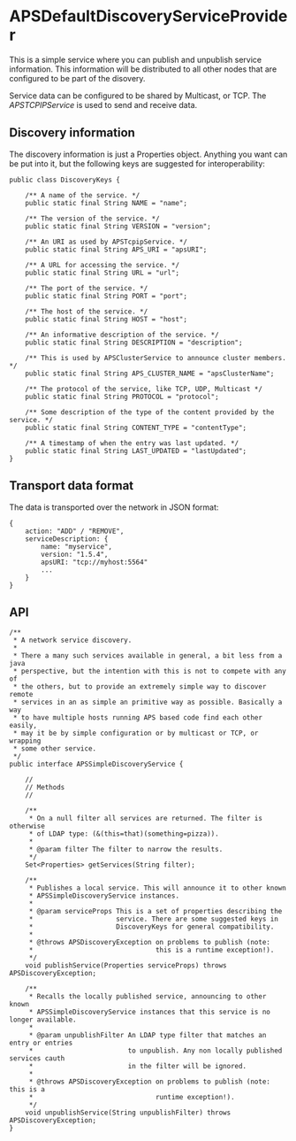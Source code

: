 # APSDefaultDiscoveryServiceProvider

This is a simple service where you can publish and unpublish service information. This information will be distributed to all other nodes that are configured to be part of the disovery.

Service data can be configured to be shared by Multicast, or TCP. The _APSTCPIPService_ is used to send and receive data.

## Discovery information

The discovery information is just a Properties object. Anything you want can be put into it, but the following keys are suggested for interoperability:

    public class DiscoveryKeys {

        /** A name of the service. */
        public static final String NAME = "name";

        /** The version of the service. */
        public static final String VERSION = "version";

        /** An URI as used by APSTcpipService. */
        public static final String APS_URI = "apsURI";

        /** A URL for accessing the service. */
        public static final String URL = "url";

        /** The port of the service. */
        public static final String PORT = "port";

        /** The host of the service. */
        public static final String HOST = "host";

        /** An informative description of the service. */
        public static final String DESCRIPTION = "description";

        /** This is used by APSClusterService to announce cluster members. */
        public static final String APS_CLUSTER_NAME = "apsClusterName";

        /** The protocol of the service, like TCP, UDP, Multicast */
        public static final String PROTOCOL = "protocol";

        /** Some description of the type of the content provided by the service. */
        public static final String CONTENT_TYPE = "contentType";

        /** A timestamp of when the entry was last updated. */
        public static final String LAST_UPDATED = "lastUpdated";
    }

## Transport data format

The data is transported over the network in JSON format:

    {
        action: "ADD" / "REMOVE",
        serviceDescription: {
            name: "myservice",
            version: "1.5.4",
            apsURI: "tcp://myhost:5564"
            ...
        }
    }

## API

    /**
     * A network service discovery.
     *
     * There a many such services available in general, a bit less from a java
     * perspective, but the intention with this is not to compete with any of
     * the others, but to provide an extremely simple way to discover remote
     * services in an as simple an primitive way as possible. Basically a way
     * to have multiple hosts running APS based code find each other easily,
     * may it be by simple configuration or by multicast or TCP, or wrapping
     * some other service.
     */
    public interface APSSimpleDiscoveryService {

        //
        // Methods
        //

        /**
         * On a null filter all services are returned. The filter is otherwise
         * of LDAP type: (&(this=that)(something=pizza)).
         *
         * @param filter The filter to narrow the results.
         */
        Set<Properties> getServices(String filter);

        /**
         * Publishes a local service. This will announce it to other known
         * APSSimpleDiscoveryService instances.
         *
         * @param serviceProps This is a set of properties describing the
         *                     service. There are some suggested keys in
         *                     DiscoveryKeys for general compatibility.
         *
         * @throws APSDiscoveryException on problems to publish (note:
         *                               this is a runtime exception!).
         */
        void publishService(Properties serviceProps) throws APSDiscoveryException;

        /**
         * Recalls the locally published service, announcing to other known
         * APSSimpleDiscoveryService instances that this service is no longer available.
         *
         * @param unpublishFilter An LDAP type filter that matches an entry or entries
         *                        to unpublish. Any non locally published services cauth
         *                        in the filter will be ignored.
         *
         * @throws APSDiscoveryException on problems to publish (note: this is a
         *                               runtime exception!).
         */
        void unpublishService(String unpublishFilter) throws APSDiscoveryException;
    }


